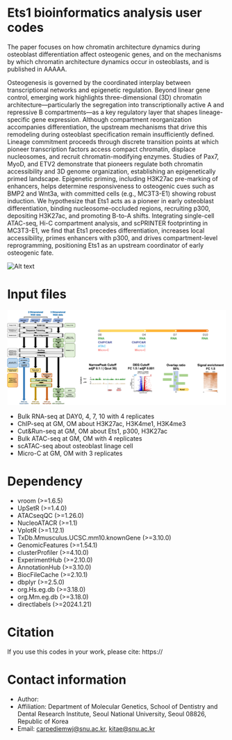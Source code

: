 # Ets1 bioinformatics analysis user codes
The paper focuses on how chromatin architecture dynamics during osteoblast differentiation affect osteogenic genes, and on the mechanisms by which chromatin architecture dynamics occur in osteoblasts, and is published in AAAAA.

Osteogenesis is governed by the coordinated interplay between transcriptional networks and epigenetic regulation. Beyond linear gene control, emerging work highlights three-dimensional (3D) chromatin architecture—particularly the segregation into transcriptionally active A and repressive B compartments—as a key regulatory layer that shapes lineage-specific gene expression. Although compartment reorganization accompanies differentiation, the upstream mechanisms that drive this remodeling during osteoblast specification remain insufficiently defined. Lineage commitment proceeds through discrete transition points at which pioneer transcription factors access compact chromatin, displace nucleosomes, and recruit chromatin-modifying enzymes. Studies of Pax7, MyoD, and ETV2 demonstrate that pioneers regulate both chromatin accessibility and 3D genome organization, establishing an epigenetically primed landscape. Epigenetic priming, including H3K27ac pre-marking of enhancers, helps determine responsiveness to osteogenic cues such as BMP2 and Wnt3a, with committed cells (e.g., MC3T3-E1) showing robust induction. We hypothesize that Ets1 acts as a pioneer in early osteoblast differentiation, binding nucleosome-occluded regions, recruiting p300, depositing H3K27ac, and promoting B-to-A shifts. Integrating single-cell ATAC-seq, Hi-C compartment analysis, and scPRINTER footprinting in MC3T3-E1, we find that Ets1 precedes differentiation, increases local accessibility, primes enhancers with p300, and drives compartment-level reprogramming, positioning Ets1 as an upstream coordinator of early osteogenic fate.

![Alt text](./FIG/P1.png "Ets1")

# Input files
![Alt text](./FIG/P2.png "Ets1")

* Bulk RNA-seq at DAY0, 4, 7, 10 with 4 replicates
* ChIP-seq at GM, OM about H3K27ac, H3K4me1, H3K4me3
* Cut&Run-seq at GM, OM about Ets1, p300, H3K27ac
* Bulk ATAC-seq at GM, OM with 4 replicates
* scATAC-seq about osteoblast linage cell
* Micro-C at GM, OM with 3 replicates

# Dependency

* vroom (>=1.6.5)                              
* UpSetR (>=1.4.0)                             
* ATACseqQC (>=1.26.0)                         
* NucleoATACR (>=1.1)                          
* VplotR (>=1.12.1)                            
* TxDb.Mmusculus.UCSC.mm10.knownGene (>=3.10.0)
* GenomicFeatures (>=1.54.1)                
* clusterProfiler (>=4.10.0)                  
* ExperimentHub (>=2.10.0)                  
* AnnotationHub (>=3.10.0)                    
* BiocFileCache (>=2.10.1)                    
* dbplyr (>=2.5.0)                    
* org.Hs.eg.db (>=3.18.0)                 
* org.Mm.eg.db (>=3.18.0)                     
* directlabels (>=2024.1.21)                   

# Citation

If you use this codes in your work, please cite: https://


# Contact information

* Author: 
* Affiliation: Department of Molecular Genetics, School of Dentistry and Dental Research Institute, Seoul National University, Seoul 08826, Republic of Korea
* Email: carpediemwj@snu.ac.kr, kitae@snu.ac.kr
